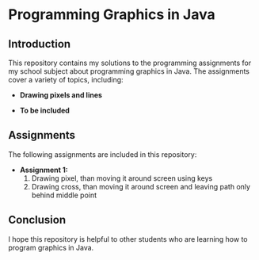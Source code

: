 # Programming Graphics in Java

## Introduction

This repository contains my solutions to the programming assignments for my school subject about programming graphics in Java. The assignments cover a variety of topics, including:

* **Drawing pixels and lines**

* **To be included**

## Assignments

The following assignments are included in this repository:

* **Assignment 1:** 
    1. Drawing pixel, than moving it around screen using keys
    2. Drawing cross, than moving it around screen and leaving path only behind middle point


## Conclusion

I hope this repository is helpful to other students who are learning how to program graphics in Java.

